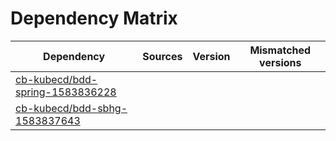 # Dependency Matrix

Dependency | Sources | Version | Mismatched versions
---------- | ------- | ------- | -------------------
[cb-kubecd/bdd-spring-1583836228](https://github.com/cb-kubecd/bdd-spring-1583836228.git) |  | []() | 
[cb-kubecd/bdd-sbhg-1583837643](https://github.com/cb-kubecd/bdd-sbhg-1583837643.git) |  | []() | 
